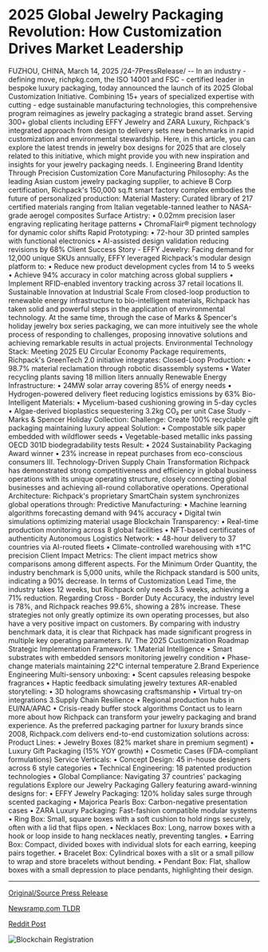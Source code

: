 # 2025 Global Jewelry Packaging Revolution: How Customization Drives Market Leadership

FUZHOU, CHINA, March 14, 2025 /24-7PressRelease/ -- In an industry - defining move, richpkg.com, the ISO 14001 and FSC - certified leader in bespoke luxury packaging, today announced the launch of its 2025 Global Customization Initiative. Combining 15+ years of specialized expertise with cutting - edge sustainable manufacturing technologies, this comprehensive program reimagines as jewelry packaging a strategic brand asset. Serving 300+ global clients including EFFY Jewelry and ZARA Luxury, Richpack's integrated approach from design to delivery sets new benchmarks in rapid customization and environmental stewardship. Here, in this article, you can explore the latest trends in jewelry box designs for 2025 that are closely related to this initiative, which might provide you with new inspiration and insights for your jewelry packaging needs.  I. Engineering Brand Identity Through Precision Customization Core Manufacturing Philosophy: As the leading Asian custom jewelry packaging supplier, to achieve B Corp certification, Richpack's 150,000 sq.ft smart factory complex embodies the future of personalized production:  Material Mastery: Curated library of 217 certified materials ranging from Italian vegetable-tanned leather to NASA-grade aerogel composites Surface Artistry: • 0.02mm precision laser engraving replicating heritage patterns • ChromaFlair® pigment technology for dynamic color shifts Rapid Prototyping: • 72-hour 3D printed samples with functional electronics • AI-assisted design validation reducing revisions by 68%  Client Success Story - EFFY Jewelry: Facing demand for 12,000 unique SKUs annually, EFFY leveraged Richpack's modular design platform to: • Reduce new product development cycles from 14 to 5 weeks • Achieve 94% accuracy in color matching across global suppliers • Implement RFID-enabled inventory tracking across 37 retail locations  II. Sustainable Innovation at Industrial Scale From closed-loop production to renewable energy infrastructure to bio-intelligent materials, Richpack has taken solid and powerful steps in the application of environmental technology. At the same time, through the case of Marks & Spencer's holiday jewelry box series packaging, we can more intuitively see the whole process of responding to challenges, proposing innovative solutions and achieving remarkable results in actual projects.  Environmental Technology Stack: Meeting 2025 EU Circular Economy Package requirements, Richpack's GreenTech 2.0 initiative integrates: Closed-Loop Production: • 98.7% material reclamation through robotic disassembly systems • Water recycling plants saving 18 million liters annually Renewable Energy Infrastructure: • 24MW solar array covering 85% of energy needs • Hydrogen-powered delivery fleet reducing logistics emissions by 63% Bio-Intelligent Materials: • Mycelium-based cushioning growing in 5-day cycles • Algae-derived bioplastics sequestering 3.2kg CO₂ per unit  Case Study - Marks & Spencer Holiday Collection: Challenge: Create 100% recyclable gift packaging maintaining luxury appeal Solution: • Compostable silk paper embedded with wildflower seeds • Vegetable-based metallic inks passing OECD 301D biodegradability tests Result: • 2024 Sustainability Packaging Award winner • 23% increase in repeat purchases from eco-conscious consumers  III. Technology-Driven Supply Chain Transformation Richpack has demonstrated strong competitiveness and efficiency in global business operations with its unique operating structure, closely connecting global businesses and achieving all-round collaborative operations.  Operational Architecture: Richpack's proprietary SmartChain system synchronizes global operations through: Predictive Manufacturing: • Machine learning algorithms forecasting demand with 94% accuracy • Digital twin simulations optimizing material usage Blockchain Transparency: • Real-time production monitoring across 8 global facilities • NFT-based certificates of authenticity Autonomous Logistics Network: • 48-hour delivery to 37 countries via AI-routed fleets • Climate-controlled warehousing with ±1°C precision  Client Impact Metrics: The client impact metrics show comparisons among different aspects. For the Minimum Order Quantity, the industry benchmark is 5,000 units, while the Richpack standard is 500 units, indicating a 90% decrease. In terms of Customization Lead Time, the industry takes 12 weeks, but Richpack only needs 3.5 weeks, achieving a 71% reduction. Regarding Cross - Border Duty Accuracy, the industry level is 78%, and Richpack reaches 99.6%, showing a 28% increase.  These strategies not only greatly optimize its own operating processes, but also have a very positive impact on customers. By comparing with industry benchmark data, it is clear that Richpack has made significant progress in multiple key operating parameters.  IV. The 2025 Customization Roadmap Strategic Implementation Framework: 1.Material Intelligence • Smart substrates with embedded sensors monitoring jewelry condition • Phase-change materials maintaining 22°C internal temperature  2.Brand Experience Engineering Multi-sensory unboxing: • Scent capsules releasing bespoke fragrances • Haptic feedback simulating jewelry textures AR-enabled storytelling: • 3D holograms showcasing craftsmanship • Virtual try-on integrations  3.Supply Chain Resilience • Regional production hubs in EU/NA/APAC • Crisis-ready buffer stock algorithms  Contact us to learn more about how Richpack can transform your jewelry packaging and brand experience.  As the preferred packaging partner for luxury brands since 2008, Richpack.com delivers end-to-end customization solutions across:  Product Lines: • Jewelry Boxes (82% market share in premium segment) • Luxury Gift Packaging (15% YOY growth) • Cosmetic Cases (FDA-compliant formulations)  Service Verticals: • Concept Design: 45 in-house designers across 6 style categories • Technical Engineering: 18 patented production technologies • Global Compliance: Navigating 37 countries' packaging regulations  Explore our Jewelry Packaging Gallery featuring award-winning designs for: • EFFY Jewelry Packaging: 120% holiday sales surge through scented packaging • Majorica Pearls Box: Carbon-negative presentation cases • ZARA Luxury Packaging: Fast-fashion compatible modular systems • Ring Box: Small, square boxes with a soft cushion to hold rings securely, often with a lid that flips open.​ • Necklaces Box: Long, narrow boxes with a hook or loop inside to hang necklaces neatly, preventing tangles.​ • Earring Box: Compact, divided boxes with individual slots for each earring, keeping pairs together.​ • Bracelet Box: Cylindrical boxes with a slit or a small pillow to wrap and store bracelets without bending.​ • Pendant Box: Flat, shallow boxes with a small depression to place pendants, highlighting their design. 

---

[Original/Source Press Release](https://www.24-7pressrelease.com/press-release/520570/2025-global-jewelry-packaging-revolution-how-customization-drives-market-leadership)
                    

[Newsramp.com TLDR](https://newsramp.com/curated-news/richpkg-com-launches-2025-global-customization-initiative-in-luxury-packaging-industry/d8018692750c2f8c559013d48f496d5e) 

 



[Reddit Post](https://www.reddit.com/r/newsramp/comments/1jay8cz/richpkgcom_launches_2025_global_customization/) 



![Blockchain Registration](https://cdn.newsramp.app/24-7PressRelease/qrcode/253/14/plumw82h.webp)